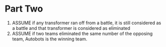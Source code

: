 # Part Two 
1. ASSUME if any transformer ran off from a battle, it is still considered as a battle and that transformer is considered as eliminated 
2. ASSUME if two teams eliminated the same number of the opposing team, Autobots is the winning team.  